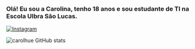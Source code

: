 ### Olá! Eu sou a Carolina, tenho 18 anos e sou estudante de TI na Escola Ulbra São Lucas.

[![Instagram](https://img.shields.io/badge/Instagram-E4405F?style=for-the-badge&logo=instagram&logoColor=white)](https://www.instagram.com/carol_jsjjs/)

![carolhue GitHub stats](https://github-readme-stats.vercel.app/api?username=devcarolhue&show_icons=true&theme=radical)
